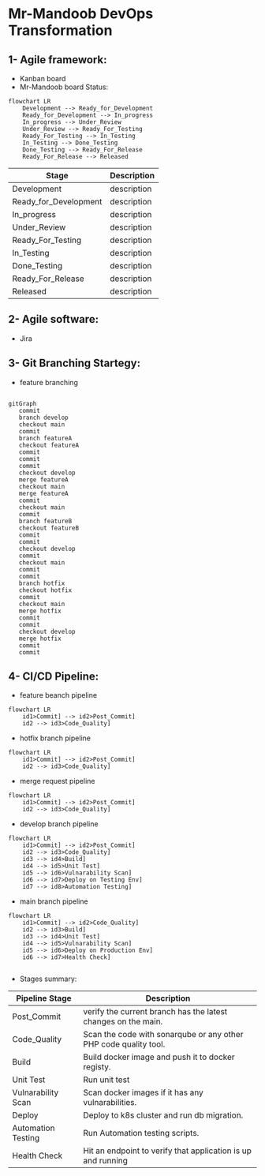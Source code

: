 # Mr-Mandoob DevOps Transformation

## 1- Agile framework:
* Kanban board
* Mr-Mandoob board Status:

```mermaid
flowchart LR
    Development --> Ready_for_Development
    Ready_for_Development --> In_progress
    In_progress --> Under_Review
    Under_Review --> Ready_For_Testing
    Ready_For_Testing --> In_Testing
    In_Testing --> Done_Testing
    Done_Testing --> Ready_For_Release
    Ready_For_Release --> Released
```
|          Stage           |                  Description                     |
|--------------------------|--------------------------------------------------|
| Development              |  description                                     |
| Ready_for_Development    |  description                                     |
| In_progress              |  description                                     |
| Under_Review             |  description                                     |
| Ready_For_Testing        |  description                                     |
| In_Testing               |  description                                     |
| Done_Testing             |  description                                     |
| Ready_For_Release        |  description                                     |
| Released                 |  description                                     |

## 2- Agile software:
* Jira

## 3- Git Branching Startegy:
* feature branching 

```mermaid

gitGraph
   commit
   branch develop
   checkout main
   commit
   branch featureA
   checkout featureA
   commit
   commit
   commit
   checkout develop
   merge featureA
   checkout main
   merge featureA
   commit
   checkout main
   commit
   branch featureB
   checkout featureB
   commit
   commit
   checkout develop
   commit
   checkout main
   commit
   commit
   branch hotfix
   checkout hotfix
   commit
   checkout main
   merge hotfix
   commit
   commit
   checkout develop
   merge hotfix
   commit
   commit

```
## 4- CI/CD Pipeline:

* feature beanch pipeline
``` mermaid
flowchart LR
    id1>Commit] --> id2>Post_Commit]
    id2 --> id3>Code_Quality]
```
* hotfix branch pipeline
``` mermaid
flowchart LR
    id1>Commit] --> id2>Post_Commit]
    id2 --> id3>Code_Quality]
```
* merge request pipeline
``` mermaid
flowchart LR
    id1>Commit] --> id2>Post_Commit]
    id2 --> id3>Code_Quality]
```
* develop branch pipeline
``` mermaid
flowchart LR
    id1>Commit] --> id2>Post_Commit]
    id2 --> id3>Code_Quality]
    id3 --> id4>Build]
    id4 --> id5>Unit Test]
    id5 --> id6>Vulnarability Scan]
    id6 --> id7>Deploy on Testing Env]
    id7 --> id8>Automation Testing]

```
* main branch pipeline
``` mermaid
flowchart LR
    id1>Commit] --> id2>Code_Quality]
    id2 --> id3>Build]
    id3 --> id4>Unit Test]
    id4 --> id5>Vulnarability Scan]
    id5 --> id6>Deploy on Production Env]
    id6 --> id7>Health Check]
    
```

* Stages summary:

|    Pipeline Stage    |                        Description                              |
|----------------------|-----------------------------------------------------------------|
| Post_Commit          | verify the current branch has the latest changes on the main.   |
| Code_Quality         | Scan the code with sonarqube or any other PHP code quality tool.|
| Build                | Build docker image and push it to docker registy.               |
| Unit Test            | Run unit test                                                   |
| Vulnarability Scan   | Scan docker images if it has any vulnarabilities.               |
| Deploy               | Deploy to k8s cluster and run db migration.                     |
| Automation Testing   | Run Automation testing scripts.                                 |
| Health Check         | Hit an endpoint to verify that application is up and running     |





